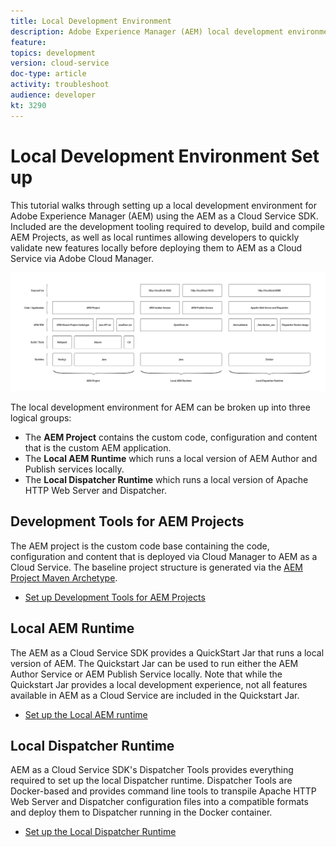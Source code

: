 ```yaml
---
title: Local Development Environment
description: Adobe Experience Manager (AEM) local development environment overview.
feature: 
topics: development
version: cloud-service
doc-type: article
activity: troubleshoot
audience: developer
kt: 3290
---
```

 
# Local Development Environment Set up

This tutorial walks through setting up a local development environment for Adobe Experience Manager (AEM) using the AEM as a Cloud Service SDK. Included are the development tooling required to develop, build and compile AEM Projects, as well as local runtimes allowing developers to quickly validate new features locally before deploying them to AEM as a Cloud Service via Adobe Cloud Manager.

![AEM as a Cloud Service Local Development Environment Technology Stack](./assets/overview/aem-sdk-technology-stack.png)

The local development environment for AEM can be broken up into three logical groups:

+ The __AEM Project__ contains the custom code, configuration and content that is the custom AEM application.
+ The __Local AEM Runtime__ which runs a local version of AEM Author and Publish services locally.
+ The __Local Dispatcher Runtime__ which runs a local version of Apache HTTP Web Server and Dispatcher.

## Development Tools for AEM Projects

The AEM project is the custom code base containing the code, configuration and content that is deployed via Cloud Manager to AEM as a Cloud Service. The baseline project structure is generated via the [AEM Project Maven Archetype](https://github.com/adobe/aem-project-archetype).

+ [Set up Development Tools for AEM Projects](./development-tools.md)

## Local AEM Runtime

The AEM as a Cloud Service SDK provides a QuickStart Jar that runs a local version of AEM. The Quickstart Jar can be used to run either the AEM Author Service or AEM Publish Service locally. Note that while the Quickstart Jar provides a local development experience, not all features available in AEM as a Cloud Service are included in the Quickstart Jar.

+ [Set up the Local AEM runtime](./aem-runtime.md)

## Local Dispatcher Runtime

AEM as a Cloud Service SDK's Dispatcher Tools provides everything required to set up the local Dispatcher runtime. Dispatcher Tools are Docker-based and provides command line tools to transpile Apache HTTP Web Server and Dispatcher configuration files into a compatible formats and deploy them to Dispatcher running in the Docker container.

+ [Set up the Local Dispatcher Runtime](./dispatcher-tools.md)
